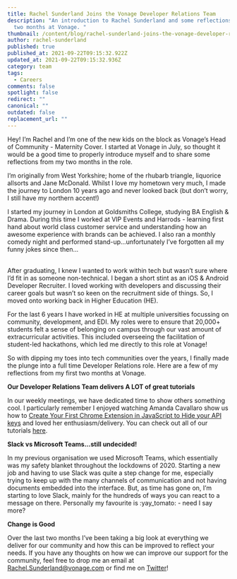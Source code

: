 ```yaml
---
title: Rachel Sunderland Joins the Vonage Developer Relations Team
description: "An introduction to Rachel Sunderland and some reflections from her
  two months at Vonage. "
thumbnail: /content/blog/rachel-sunderland-joins-the-vonage-developer-relations-team/rachel-sunderland.png
author: rachel-sunderland
published: true
published_at: 2021-09-22T09:15:32.922Z
updated_at: 2021-09-22T09:15:32.936Z
category: team
tags:
  - Careers
comments: false
spotlight: false
redirect: ""
canonical: ""
outdated: false
replacement_url: ""
---
```

Hey! I’m Rachel and I’m one of the new kids on the block as Vonage’s Head of Community - Maternity Cover. I started at Vonage in July, so thought it would be a good time to properly introduce myself and to share some reflections from my two months in the role. 



I’m originally from West Yorkshire; home of the rhubarb triangle, liquorice allsorts and Jane McDonald. Whilst I love my hometown very much, I made the journey to London 10 years ago and never looked back (but don’t worry, I still have my northern accent!) 



I started my journey in London at Goldsmiths College, studying BA English & Drama. During this time I worked at VIP Events and Harrods - learning first hand about world class customer service and understanding how an awesome experience with brands can be achieved. I also ran a monthly comedy night and performed stand-up...unfortunately I’ve forgotten all my funny jokes since then...

\
After graduating, I knew I wanted to work within tech but wasn’t sure where I’d fit in as someone non-technical. I began a short stint as an iOS & Android Developer Recruiter. I loved working with developers and discussing their career goals but wasn’t so keen on the recruitment side of things. So, I moved onto working back in Higher Education (HE). 



For the last 6 years I have worked in HE at multiple universities focussing on community, development, and EDI. My roles were to ensure that 20,000+ students felt a sense of belonging on campus through our vast amount of extracurricular activities. This included overseeing the facilitation of student-led hackathons, which led me directly to this role at Vonage! 



So with dipping my toes into tech communities over the years, I finally made the plunge into a full time Developer Relations role. Here are a few of my reflections from my first two months at Vonage. 



**Our Developer Relations Team delivers A LOT of great tutorials**

In our weekly meetings, we have dedicated time to show others something cool. I particularly remember I enjoyed watching Amanda Cavallaro show us how to [Create Your First Chrome Extension in JavaScript to Hide your API keys](https://learn.vonage.com/blog/2021/08/31/create-your-first-chrome-extension-in-javascript-to-hide-your-api-keys/) and loved her enthusiasm/delivery. You can check out all of our tutorials [here](https://learn.vonage.com/search/?query=tutorial).



**Slack vs Microsoft Teams...still undecided!**

In my previous organisation we used Microsoft Teams, which essentially was my safety blanket throughout the lockdowns of 2020. Starting a new job and having to use Slack was quite a step change for me, especially trying to keep up with the many channels of communication and not having documents embedded into the interface. But, as time has gone on, I’m starting to love Slack, mainly for the hundreds of ways you can react to a message on there. Personally my favourite is :yay_tomato: - need I say more?



**Change is Good**

Over the last two months I’ve been taking a big look at everything we deliver for our community and how this can be improved to reflect your needs. If you have any thoughts on how we can improve our support for the community, feel free to drop me an email at [Rachel.Sunderland@vonage.com](mailto:Rachel.Sunderland@vonage.com) or find me on [Twitter](www.twitter.com/sundyclan)!